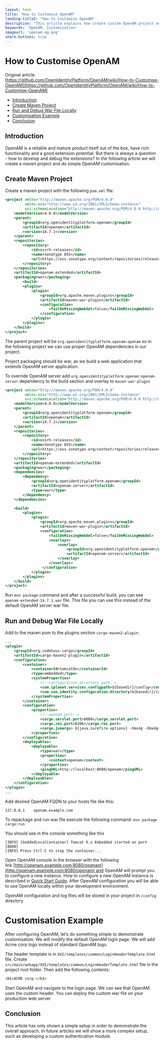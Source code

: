 ```yaml
---
layout: home
title: "How to Customise OpenAM"
landing-title2: "How to Customise OpenAM"
description: "This article explains how create custom OpenAM project and run it in the local environment"
keywords: 'OpenAM, Customisation'
imageurl: 'openam-og.png'
share-buttons: true
---
```

<h1>How to Customise OpenAM</h1>

Original article: [https://github.com/OpenIdentityPlatform/OpenAM/wiki/How-to-Customise-OpenAM](https://github.com/OpenIdentityPlatform/OpenAM/wiki/How-to-Customise-OpenAM)

- [Introduction](#introduction)
- [Create Maven Project](#create-maven-project)
- [Run and Debug War File Locally](#run-and-debug-war-file-locally)
- [Customisation Example](#customisation-example)
- [Conclusion](#conclusion)

## Introduction

OpenAM is a reliable and mature product itself out of the box, have rich functionality and a good extension potential. But there is always a question - how to develop and debug the extensions? In the following article we will create a maven project and do simple OpenAM customisation.

## Create Maven Project

Create a maven project with the following `pom.xml` file:

```xml
<project xmlns="http://maven.apache.org/POM/4.0.0"
         xmlns:xsi="http://www.w3.org/2001/XMLSchema-instance"
         xsi:schemaLocation="http://maven.apache.org/POM/4.0.0 http://maven.apache.org/xsd/maven-4.0.0.xsd">
    <modelVersion>4.0.0</modelVersion>
    <parent>
        <groupId>org.openidentityplatform.openam</groupId>
        <artifactId>openam</artifactId>
        <version>14.7.1</version>
    </parent>
    <repositories>
        <repository>
            <id>ossrh-releases</id>
            <name>Sonatype OSS</name>
            <url>https://oss.sonatype.org/content/repositories/releases/</url>
        </repository>
    </repositories>
    <artifactId>openam-extended</artifactId>
    <packaging>war</packaging>
		<build>
        <plugins>
            <plugin>
                <groupId>org.apache.maven.plugins</groupId>
                <artifactId>maven-war-plugin</artifactId>
                <configuration>
                    <failOnMissingWebXml>false</failOnMissingWebXml>
                </configuration>
            </plugin>
        </plugins>
    </build>
</project>
```

The parent project will be `org.openidentityplatform.openam:openam` so in the following project we can use proper OpenAM dependencies in our project.

Project packaging should be war, as we build a web application that extends OpenAM server application.

To override OpenAM server add `org.openidentityplatform.openam:openam-server` dependency  to the build section and overlay to `maven-war-plugin`

```xml
<project xmlns="http://maven.apache.org/POM/4.0.0"
         xmlns:xsi="http://www.w3.org/2001/XMLSchema-instance"
         xsi:schemaLocation="http://maven.apache.org/POM/4.0.0 http://maven.apache.org/xsd/maven-4.0.0.xsd">
    <modelVersion>4.0.0</modelVersion>
    <parent>
        <groupId>org.openidentityplatform.openam</groupId>
        <artifactId>openam</artifactId>
        <version>14.7.1</version>
    </parent>
    <repositories>
        <repository>
            <id>ossrh-releases</id>
            <name>Sonatype OSS</name>
            <url>https://oss.sonatype.org/content/repositories/releases/</url>
        </repository>
    </repositories>
    <artifactId>openam-extended</artifactId>
    <packaging>war</packaging>
    <dependencies>
        <dependency>
            <groupId>org.openidentityplatform.openam</groupId>
            <artifactId>openam-server</artifactId>
            <type>war</type>
        </dependency>
    </dependencies>

    <build>
        <plugins>
            <plugin>
                <groupId>org.apache.maven.plugins</groupId>
                <artifactId>maven-war-plugin</artifactId>
                <configuration>
                    <failOnMissingWebXml>false</failOnMissingWebXml>
                    <overlays>
                        <overlay>
                            <groupId>org.openidentityplatform.openam</groupId>
                            <artifactId>openam-server</artifactId>
                        </overlay>
                    </overlays>
                 </configuration>
            </plugin>
        </plugins>
    </build>
</project>
```

Run `mvn package` command and after a successful build, you can see `openam-extended-14.7.1.war` file. This file you can use this instead of the default OpenAM server war file.

## Run and Debug War File Locally

Add to the maven pom to the plugins section `cargo-maven2-plugin`:

```xml
...
<plugin>
    <groupId>org.codehaus.cargo</groupId>
    <artifactId>cargo-maven2-plugin</artifactId>
    <configuration>
        <container>
            <containerId>tomcat9x</containerId>
            <type>embedded</type>
            <systemProperties>
				<!--configuration directory path-->
                <com.iplanet.services.configpath>${basedir}/config</com.iplanet.services.configpath>
                <com.sun.identity.configuration.directory>${basedir}/config</com.sun.identity.configuration.directory>
            </systemProperties>
        </container>
        <configuration>
            <properties>
				<!--openam port-->
                <cargo.servlet.port>8080</cargo.servlet.port>
                <cargo.rmi.port>8206</cargo.rmi.port>
                <cargo.jvmargs> ${java.surefire.options} -Xms4g -Xmx4g</cargo.jvmargs>
            </properties>
        </configuration>
        <deployables>
            <deployable>
                <type>war</type>
                <properties>
                    <context>openam</context>
                </properties>
                <pingURL>http://localhost:8080/openam</pingURL>
            </deployable>
        </deployables>
    </configuration>
</plugin>
...
```

Add desired OpenAM FQDN to your hosts file like this:

```
127.0.0.1    openam.example.com 
```

To repackage and run war file execute the following command: `mvn package cargo:run`

You should see in the console something like this

```
[INFO] [beddedLocalContainer] Tomcat 9.x Embedded started on port [8080]
[INFO] Press Ctrl-C to stop the container...
```

Open OpenAM console in the browser with the following link [http://openam.example.com:8080/openam](http://openam.example.com:8080/openam) and OpenAM will prompt you to configure a new instance. How to configure a new OpenAM instance is described in [Quick Start Guide](https://github.com/OpenIdentityPlatform/OpenAM/wiki/Quick-Start-Guide). After OpenAM configuration you will be able to use OpenAM locally within your development environment.

OpenAM configuration and log files will be stored in your project in `/config` directory

# Customisation Example

After configuring OpenAM, let’s do something simple to demonstrate customisation. We will modify the default OpenAM login page. We will add Acme corp logo instead of standard OpenAM logo. 

The header template is in `XUI/templates/common/LoginHeaderTemplate.html` file. Create `src/main/webapp/XUI/templates/common/LoginHeaderTemplate.html` file in the project root folder. Then add the following contents:

```html
<h1>ACME corp.</h1>
```

Start OpenAM and navigate to the login page.
We can see that OpenAM uses the custom header. You can deploy the custom war file on your production web server

## Conclusion

This article has only shown a simple setup in order to demonstrate the overall approach. In future articles we will show a more complex setup, such as developing a custom authentication module.